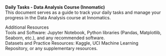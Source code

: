 **Daily Tasks - Data Analysis Course (Innomatic)**\
This document serves as a guide to track your daily tasks and manage your progress in the Data Analysis course at Innomatics.

Additional Resources\
Tools and Software: Jupyter Notebook, Python libraries (Pandas, Matplotlib, Seaborn, etc.), and any recommended software.\
Datasets and Practice Resources: Kaggle, UCI Machine Learning Repository, or any supplementary resources.
